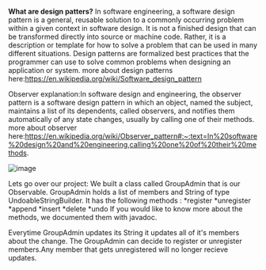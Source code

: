 **What are design patters?**
In software engineering, a software design pattern is a general, reusable solution to a commonly occurring problem within a given context in software design.
It is not a finished design that can be transformed directly into source or machine code. Rather, it is a description or template for how to solve a problem that can be used in many different situations.
Design patterns are formalized best practices that the programmer can use to solve common problems when designing an application or system.
more about design patterns here:https://en.wikipedia.org/wiki/Software_design_pattern


Observer explanation:In software design and engineering, the observer pattern is a software design pattern in which an object, named the subject,
maintains a list of its dependents, called observers, and notifies them automatically of any state changes, usually by calling one of their methods.
more about observer here:https://en.wikipedia.org/wiki/Observer_pattern#:~:text=In%20software%20design%20and%20engineering,calling%20one%20of%20their%20methods.

![image](https://user-images.githubusercontent.com/28539893/209655455-32e20343-f897-4590-9876-d66202e41ba9.png)

Lets go over our project:
We built a class called GroupAdmin that is our Observable. GroupAdmin holds a list of members and String of type UndoableStringBuilder.
It has the following methods :
  *register
  *unregister
  *append
  *insert
  *delete
  *undo
If you would like to know more about the methods, we documented them with javadoc.

Everytime GroupAdmin updates its String it updates all of it's members about the change.
The GroupAdmin can decide to register or unregister members.Any member that gets unregistered will no longer recieve updates.




